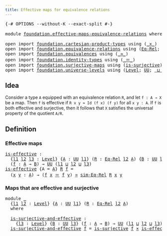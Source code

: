 ```yaml
---
title: Effective maps for equivalence relations
---
```


<pre class="Agda"><a id="66" class="Symbol">{-#</a> <a id="70" class="Keyword">OPTIONS</a> <a id="78" class="Pragma">--without-K</a> <a id="90" class="Pragma">--exact-split</a> <a id="104" class="Symbol">#-}</a>

<a id="109" class="Keyword">module</a> <a id="116" href="foundation.effective-maps-equivalence-relations.html" class="Module">foundation.effective-maps-equivalence-relations</a> <a id="164" class="Keyword">where</a>

<a id="171" class="Keyword">open</a> <a id="176" class="Keyword">import</a> <a id="183" href="foundation.cartesian-product-types.html" class="Module">foundation.cartesian-product-types</a> <a id="218" class="Keyword">using</a> <a id="224" class="Symbol">(</a><a id="225" href="foundation-core.cartesian-product-types.html#590" class="Function Operator">_×_</a><a id="228" class="Symbol">)</a>
<a id="230" class="Keyword">open</a> <a id="235" class="Keyword">import</a> <a id="242" href="foundation.equivalence-relations.html" class="Module">foundation.equivalence-relations</a> <a id="275" class="Keyword">using</a> <a id="281" class="Symbol">(</a><a id="282" href="foundation.equivalence-relations.html#996" class="Function">Eq-Rel</a><a id="288" class="Symbol">;</a> <a id="290" href="foundation.equivalence-relations.html#1213" class="Function">sim-Eq-Rel</a><a id="300" class="Symbol">)</a>
<a id="302" class="Keyword">open</a> <a id="307" class="Keyword">import</a> <a id="314" href="foundation.equivalences.html" class="Module">foundation.equivalences</a> <a id="338" class="Keyword">using</a> <a id="344" class="Symbol">(</a><a id="345" href="foundation-core.equivalences.html#1621" class="Function Operator">_≃_</a><a id="348" class="Symbol">)</a>
<a id="350" class="Keyword">open</a> <a id="355" class="Keyword">import</a> <a id="362" href="foundation.identity-types.html" class="Module">foundation.identity-types</a> <a id="388" class="Keyword">using</a> <a id="394" class="Symbol">(</a><a id="395" href="foundation-core.identity-types.html#1865" class="Function Operator">_＝_</a><a id="398" class="Symbol">)</a>
<a id="400" class="Keyword">open</a> <a id="405" class="Keyword">import</a> <a id="412" href="foundation.surjective-maps.html" class="Module">foundation.surjective-maps</a> <a id="439" class="Keyword">using</a> <a id="445" class="Symbol">(</a><a id="446" href="foundation.surjective-maps.html#3047" class="Function">is-surjective</a><a id="459" class="Symbol">)</a>
<a id="461" class="Keyword">open</a> <a id="466" class="Keyword">import</a> <a id="473" href="foundation.universe-levels.html" class="Module">foundation.universe-levels</a> <a id="500" class="Keyword">using</a> <a id="506" class="Symbol">(</a><a id="507" href="Agda.Primitive.html#597" class="Postulate">Level</a><a id="512" class="Symbol">;</a> <a id="514" href="foundation-core.universe-levels.html#235" class="Primitive">UU</a><a id="516" class="Symbol">;</a> <a id="518" href="Agda.Primitive.html#810" class="Primitive Operator">_⊔_</a><a id="521" class="Symbol">)</a>
</pre>
## Idea

Consider a type `A` equipped with an equivalence relation `R`, and let `f : A → X` be a map. Then `f` is effective if `R x y ≃ Id (f x) (f y)` for all `x y : A`. If `f` is both effective and surjective, then it follows that `X` satisfies the universal property of the quotient `A/R`.

## Definition

### Effective maps

<pre class="Agda"><a id="is-effective"></a><a id="865" href="foundation.effective-maps-equivalence-relations.html#865" class="Function">is-effective</a> <a id="878" class="Symbol">:</a>
  <a id="882" class="Symbol">{</a><a id="883" href="foundation.effective-maps-equivalence-relations.html#883" class="Bound">l1</a> <a id="886" href="foundation.effective-maps-equivalence-relations.html#886" class="Bound">l2</a> <a id="889" href="foundation.effective-maps-equivalence-relations.html#889" class="Bound">l3</a> <a id="892" class="Symbol">:</a> <a id="894" href="Agda.Primitive.html#597" class="Postulate">Level</a><a id="899" class="Symbol">}</a> <a id="901" class="Symbol">{</a><a id="902" href="foundation.effective-maps-equivalence-relations.html#902" class="Bound">A</a> <a id="904" class="Symbol">:</a> <a id="906" href="foundation-core.universe-levels.html#235" class="Primitive">UU</a> <a id="909" href="foundation.effective-maps-equivalence-relations.html#883" class="Bound">l1</a><a id="911" class="Symbol">}</a> <a id="913" class="Symbol">(</a><a id="914" href="foundation.effective-maps-equivalence-relations.html#914" class="Bound">R</a> <a id="916" class="Symbol">:</a> <a id="918" href="foundation.equivalence-relations.html#996" class="Function">Eq-Rel</a> <a id="925" href="foundation.effective-maps-equivalence-relations.html#886" class="Bound">l2</a> <a id="928" href="foundation.effective-maps-equivalence-relations.html#902" class="Bound">A</a><a id="929" class="Symbol">)</a> <a id="931" class="Symbol">{</a><a id="932" href="foundation.effective-maps-equivalence-relations.html#932" class="Bound">B</a> <a id="934" class="Symbol">:</a> <a id="936" href="foundation-core.universe-levels.html#235" class="Primitive">UU</a> <a id="939" href="foundation.effective-maps-equivalence-relations.html#889" class="Bound">l3</a><a id="941" class="Symbol">}</a>
  <a id="945" class="Symbol">(</a><a id="946" href="foundation.effective-maps-equivalence-relations.html#946" class="Bound">f</a> <a id="948" class="Symbol">:</a> <a id="950" href="foundation.effective-maps-equivalence-relations.html#902" class="Bound">A</a> <a id="952" class="Symbol">→</a> <a id="954" href="foundation.effective-maps-equivalence-relations.html#932" class="Bound">B</a><a id="955" class="Symbol">)</a> <a id="957" class="Symbol">→</a> <a id="959" href="foundation-core.universe-levels.html#235" class="Primitive">UU</a> <a id="962" class="Symbol">(</a><a id="963" href="foundation.effective-maps-equivalence-relations.html#883" class="Bound">l1</a> <a id="966" href="Agda.Primitive.html#810" class="Primitive Operator">⊔</a> <a id="968" href="foundation.effective-maps-equivalence-relations.html#886" class="Bound">l2</a> <a id="971" href="Agda.Primitive.html#810" class="Primitive Operator">⊔</a> <a id="973" href="foundation.effective-maps-equivalence-relations.html#889" class="Bound">l3</a><a id="975" class="Symbol">)</a>
<a id="977" href="foundation.effective-maps-equivalence-relations.html#865" class="Function">is-effective</a> <a id="990" class="Symbol">{</a><a id="991" class="Argument">A</a> <a id="993" class="Symbol">=</a> <a id="995" href="foundation.effective-maps-equivalence-relations.html#995" class="Bound">A</a><a id="996" class="Symbol">}</a> <a id="998" href="foundation.effective-maps-equivalence-relations.html#998" class="Bound">R</a> <a id="1000" href="foundation.effective-maps-equivalence-relations.html#1000" class="Bound">f</a> <a id="1002" class="Symbol">=</a>
  <a id="1006" class="Symbol">(</a><a id="1007" href="foundation.effective-maps-equivalence-relations.html#1007" class="Bound">x</a> <a id="1009" href="foundation.effective-maps-equivalence-relations.html#1009" class="Bound">y</a> <a id="1011" class="Symbol">:</a> <a id="1013" href="foundation.effective-maps-equivalence-relations.html#995" class="Bound">A</a><a id="1014" class="Symbol">)</a> <a id="1016" class="Symbol">→</a> <a id="1018" class="Symbol">(</a><a id="1019" href="foundation.effective-maps-equivalence-relations.html#1000" class="Bound">f</a> <a id="1021" href="foundation.effective-maps-equivalence-relations.html#1007" class="Bound">x</a> <a id="1023" href="foundation-core.identity-types.html#1865" class="Function Operator">＝</a> <a id="1025" href="foundation.effective-maps-equivalence-relations.html#1000" class="Bound">f</a> <a id="1027" href="foundation.effective-maps-equivalence-relations.html#1009" class="Bound">y</a><a id="1028" class="Symbol">)</a> <a id="1030" href="foundation-core.equivalences.html#1621" class="Function Operator">≃</a> <a id="1032" href="foundation.equivalence-relations.html#1213" class="Function">sim-Eq-Rel</a> <a id="1043" href="foundation.effective-maps-equivalence-relations.html#998" class="Bound">R</a> <a id="1045" href="foundation.effective-maps-equivalence-relations.html#1007" class="Bound">x</a> <a id="1047" href="foundation.effective-maps-equivalence-relations.html#1009" class="Bound">y</a>
</pre>
### Maps that are effective and surjective

<pre class="Agda"><a id="1106" class="Keyword">module</a> <a id="1113" href="foundation.effective-maps-equivalence-relations.html#1113" class="Module">_</a>
  <a id="1117" class="Symbol">{</a><a id="1118" href="foundation.effective-maps-equivalence-relations.html#1118" class="Bound">l1</a> <a id="1121" href="foundation.effective-maps-equivalence-relations.html#1121" class="Bound">l2</a> <a id="1124" class="Symbol">:</a> <a id="1126" href="Agda.Primitive.html#597" class="Postulate">Level</a><a id="1131" class="Symbol">}</a> <a id="1133" class="Symbol">{</a><a id="1134" href="foundation.effective-maps-equivalence-relations.html#1134" class="Bound">A</a> <a id="1136" class="Symbol">:</a> <a id="1138" href="foundation-core.universe-levels.html#235" class="Primitive">UU</a> <a id="1141" href="foundation.effective-maps-equivalence-relations.html#1118" class="Bound">l1</a><a id="1143" class="Symbol">}</a> <a id="1145" class="Symbol">(</a><a id="1146" href="foundation.effective-maps-equivalence-relations.html#1146" class="Bound">R</a> <a id="1148" class="Symbol">:</a> <a id="1150" href="foundation.equivalence-relations.html#996" class="Function">Eq-Rel</a> <a id="1157" href="foundation.effective-maps-equivalence-relations.html#1121" class="Bound">l2</a> <a id="1160" href="foundation.effective-maps-equivalence-relations.html#1134" class="Bound">A</a><a id="1161" class="Symbol">)</a>
  <a id="1165" class="Keyword">where</a>

  <a id="1174" href="foundation.effective-maps-equivalence-relations.html#1174" class="Function">is-surjective-and-effective</a> <a id="1202" class="Symbol">:</a>
    <a id="1208" class="Symbol">{</a><a id="1209" href="foundation.effective-maps-equivalence-relations.html#1209" class="Bound">l3</a> <a id="1212" class="Symbol">:</a> <a id="1214" href="Agda.Primitive.html#597" class="Postulate">Level</a><a id="1219" class="Symbol">}</a> <a id="1221" class="Symbol">{</a><a id="1222" href="foundation.effective-maps-equivalence-relations.html#1222" class="Bound">B</a> <a id="1224" class="Symbol">:</a> <a id="1226" href="foundation-core.universe-levels.html#235" class="Primitive">UU</a> <a id="1229" href="foundation.effective-maps-equivalence-relations.html#1209" class="Bound">l3</a><a id="1231" class="Symbol">}</a> <a id="1233" class="Symbol">(</a><a id="1234" href="foundation.effective-maps-equivalence-relations.html#1234" class="Bound">f</a> <a id="1236" class="Symbol">:</a> <a id="1238" href="foundation.effective-maps-equivalence-relations.html#1134" class="Bound">A</a> <a id="1240" class="Symbol">→</a> <a id="1242" href="foundation.effective-maps-equivalence-relations.html#1222" class="Bound">B</a><a id="1243" class="Symbol">)</a> <a id="1245" class="Symbol">→</a> <a id="1247" href="foundation-core.universe-levels.html#235" class="Primitive">UU</a> <a id="1250" class="Symbol">(</a><a id="1251" href="foundation.effective-maps-equivalence-relations.html#1118" class="Bound">l1</a> <a id="1254" href="Agda.Primitive.html#810" class="Primitive Operator">⊔</a> <a id="1256" href="foundation.effective-maps-equivalence-relations.html#1121" class="Bound">l2</a> <a id="1259" href="Agda.Primitive.html#810" class="Primitive Operator">⊔</a> <a id="1261" href="foundation.effective-maps-equivalence-relations.html#1209" class="Bound">l3</a><a id="1263" class="Symbol">)</a>
  <a id="1267" href="foundation.effective-maps-equivalence-relations.html#1174" class="Function">is-surjective-and-effective</a> <a id="1295" href="foundation.effective-maps-equivalence-relations.html#1295" class="Bound">f</a> <a id="1297" class="Symbol">=</a> <a id="1299" href="foundation.surjective-maps.html#3047" class="Function">is-surjective</a> <a id="1313" href="foundation.effective-maps-equivalence-relations.html#1295" class="Bound">f</a> <a id="1315" href="foundation-core.cartesian-product-types.html#590" class="Function Operator">×</a> <a id="1317" href="foundation.effective-maps-equivalence-relations.html#865" class="Function">is-effective</a> <a id="1330" href="foundation.effective-maps-equivalence-relations.html#1146" class="Bound">R</a> <a id="1332" href="foundation.effective-maps-equivalence-relations.html#1295" class="Bound">f</a>
</pre>